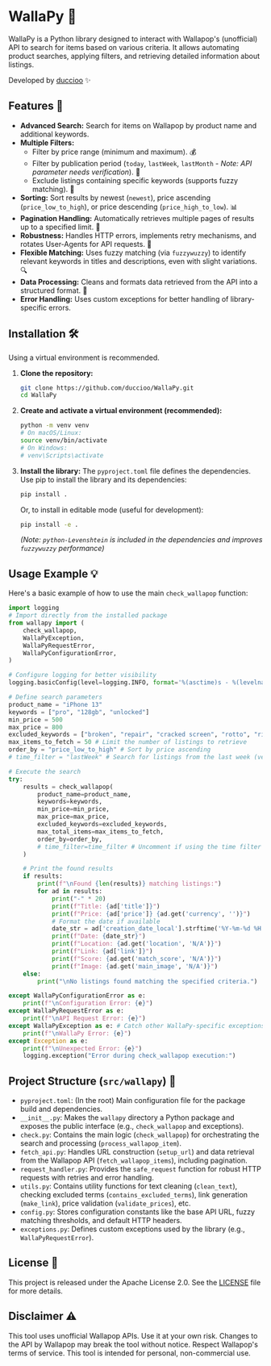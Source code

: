 # WallaPy 🐍

WallaPy is a Python library designed to interact with Wallapop's (unofficial) API to search for items based on various criteria. It allows automating product searches, applying filters, and retrieving detailed information about listings.

Developed by [duccioo](https://github.com/duccioo) ✨

## Features 🚀

*   **Advanced Search:** Search for items on Wallapop by product name and additional keywords.
*   **Multiple Filters:**
    *   Filter by price range (minimum and maximum). 💰
    *   Filter by publication period (`today`, `lastWeek`, `lastMonth` - *Note: API parameter needs verification*). 📅
    *   Exclude listings containing specific keywords (supports fuzzy matching). 🚫
*   **Sorting:** Sort results by newest (`newest`), price ascending (`price_low_to_high`), or price descending (`price_high_to_low`). 📊
*   **Pagination Handling:** Automatically retrieves multiple pages of results up to a specified limit. 📄
*   **Robustness:** Handles HTTP errors, implements retry mechanisms, and rotates User-Agents for API requests. 💪
*   **Flexible Matching:** Uses fuzzy matching (via `fuzzywuzzy`) to identify relevant keywords in titles and descriptions, even with slight variations. 🔍
*   **Data Processing:** Cleans and formats data retrieved from the API into a structured format. 🧹
*   **Error Handling:** Uses custom exceptions for better handling of library-specific errors.

## Installation 🛠️

Using a virtual environment is recommended.

1.  **Clone the repository:**
    ```bash
    git clone https://github.com/duccioo/WallaPy.git
    cd WallaPy
    ```
2.  **Create and activate a virtual environment (recommended):**
    ```bash
    python -m venv venv
    # On macOS/Linux:
    source venv/bin/activate
    # On Windows:
    # venv\Scripts\activate
    ```
3.  **Install the library:**
    The `pyproject.toml` file defines the dependencies. Use pip to install the library and its dependencies:
    ```bash
    pip install .
    ```
    Or, to install in editable mode (useful for development):
    ```bash
    pip install -e .
    ```
    *(Note: `python-Levenshtein` is included in the dependencies and improves `fuzzywuzzy` performance)*

## Usage Example 💡

Here's a basic example of how to use the main `check_wallapop` function:

```python
import logging
# Import directly from the installed package
from wallapy import (
    check_wallapop,
    WallaPyException,
    WallaPyRequestError,
    WallaPyConfigurationError,
)

# Configure logging for better visibility
logging.basicConfig(level=logging.INFO, format='%(asctime)s - %(levelname)s - %(message)s')

# Define search parameters
product_name = "iPhone 13"
keywords = ["pro", "128gb", "unlocked"]
min_price = 500
max_price = 800
excluded_keywords = ["broken", "repair", "cracked screen", "rotto", "riparare"]
max_items_to_fetch = 50 # Limit the number of listings to retrieve
order_by = "price_low_to_high" # Sort by price ascending
# time_filter = "lastWeek" # Search for listings from the last week (verify API parameter)

# Execute the search
try:
    results = check_wallapop(
        product_name=product_name,
        keywords=keywords,
        min_price=min_price,
        max_price=max_price,
        excluded_keywords=excluded_keywords,
        max_total_items=max_items_to_fetch,
        order_by=order_by,
        # time_filter=time_filter # Uncomment if using the time filter
    )

    # Print the found results
    if results:
        print(f"\nFound {len(results)} matching listings:")
        for ad in results:
            print("-" * 20)
            print(f"Title: {ad['title']}")
            print(f"Price: {ad['price']} {ad.get('currency', '')}")
            # Format the date if available
            date_str = ad['creation_date_local'].strftime('%Y-%m-%d %H:%M') if ad.get('creation_date_local') else "N/A"
            print(f"Date: {date_str}")
            print(f"Location: {ad.get('location', 'N/A')}")
            print(f"Link: {ad['link']}")
            print(f"Score: {ad.get('match_score', 'N/A')}")
            print(f"Image: {ad.get('main_image', 'N/A')}")
    else:
        print("\nNo listings found matching the specified criteria.")

except WallaPyConfigurationError as e:
    print(f"\nConfiguration Error: {e}")
except WallaPyRequestError as e:
    print(f"\nAPI Request Error: {e}")
except WallaPyException as e: # Catch other WallaPy-specific exceptions
    print(f"\nWallaPy Error: {e}")
except Exception as e:
    print(f"\nUnexpected Error: {e}")
    logging.exception("Error during check_wallapop execution:")

```

## Project Structure (`src/wallapy`) 📁

*   `pyproject.toml`: (In the root) Main configuration file for the package build and dependencies.
*   `__init__.py`: Makes the `wallapy` directory a Python package and exposes the public interface (e.g., `check_wallapop` and exceptions).
*   `check.py`: Contains the main logic (`check_wallapop`) for orchestrating the search and processing (`process_wallapop_item`).
*   `fetch_api.py`: Handles URL construction (`setup_url`) and data retrieval from the Wallapop API (`fetch_wallapop_items`), including pagination.
*   `request_handler.py`: Provides the `safe_request` function for robust HTTP requests with retries and error handling.
*   `utils.py`: Contains utility functions for text cleaning (`clean_text`), checking excluded terms (`contains_excluded_terms`), link generation (`make_link`), price validation (`validate_prices`), etc.
*   `config.py`: Stores configuration constants like the base API URL, fuzzy matching thresholds, and default HTTP headers.
*   `exceptions.py`: Defines custom exceptions used by the library (e.g., `WallaPyRequestError`).

## License 📜

This project is released under the Apache License 2.0. See the [LICENSE](LICENSE) file for more details.

## Disclaimer ⚠️

This tool uses unofficial Wallapop APIs. Use it at your own risk. Changes to the API by Wallapop may break the tool without notice. Respect Wallapop's terms of service. This tool is intended for personal, non-commercial use.
